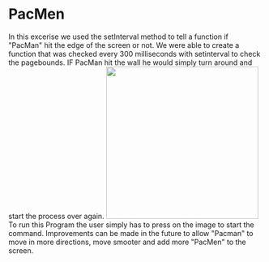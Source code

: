 # PacMen
In this excerise we used the setInterval method to tell a function if "PacMan" hit the edge of the screen or not. We were able to create a function that was checked every 300 milliseconds with setinterval to check the pagebounds. IF PacMan hit the wall he would simply turn around and start the process over again. 
<img src= "PacMan1.png" width='300'/>
To run this Program the user simply has to press on the image to start the command.
Improvements can be made in the future to allow "Pacman" to move in more directions, move smooter and add more "PacMen" to the screen.

